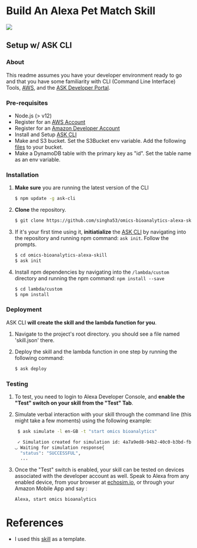 # Build An Alexa Pet Match Skill
<img src="https://m.media-amazon.com/images/G/01/mobile-apps/dex/alexa/alexa-skills-kit/tutorials/quiz-game/header._TTH_.png" />

## Setup w/ ASK CLI

### About
This readme assumes you have your developer environment ready to go and that you have some familiarity with CLI (Command Line Interface) Tools, [AWS](https://aws.amazon.com/), and the [ASK Developer Portal](https://developer.amazon.com/alexa-skills-kit?&sc_category=Owned&sc_channel=RD&sc_campaign=Evangelism2018&sc_publisher=github&sc_content=Content&sc_detail=petmatch-nodejs-V2_CLI-1&sc_funnel=Convert&sc_country=WW&sc_medium=Owned_RD_Evangelism2018_github_Content_petmatch-nodejs-V2_CLI-1_Convert_WW_beginnersdevs&sc_segment=beginnersdevs).

### Pre-requisites

* Node.js (> v12)
* Register for an [AWS Account](https://aws.amazon.com/)
* Register for an [Amazon Developer Account](https://developer.amazon.com?&sc_category=Owned&sc_channel=RD&sc_campaign=Evangelism2018&sc_publisher=github&sc_content=Content&sc_detail=petmatch-nodejs-V2_CLI-1&sc_funnel=Convert&sc_country=WW&sc_medium=Owned_RD_Evangelism2018_github_Content_petmatch-nodejs-V2_CLI-1_Convert_WW_beginnersdevs&sc_segment=beginnersdevs)
* Install and Setup [ASK CLI](https://developer.amazon.com/docs/smapi/quick-start-alexa-skills-kit-command-line-interface.html?&sc_category=Owned&sc_channel=RD&sc_campaign=Evangelism2018&sc_publisher=github&sc_content=Content&sc_detail=petmatch-nodejs-V2_CLI-1&sc_funnel=Convert&sc_country=WW&sc_medium=Owned_RD_Evangelism2018_github_Content_petmatch-nodejs-V2_CLI-1_Convert_WW_beginnersdevs&sc_segment=beginnersdevs)
* Make and S3 bucket. Set the S3Bucket env variable. Add the following [files](./S3files/S3files.md) to your bucket.
* Make a DynamoDB table with the primary key as "id". Set the table name as an env variable.

### Installation
1. **Make sure** you are running the latest version of the CLI

	```bash
	$ npm update -g ask-cli
	```

2. **Clone** the repository.

	```bash
	$ git clone https://github.com/singha53/omics-bioanalytics-alexa-skill.git
	```

3. If it's your first time using it, **initiatialize** the [ASK CLI](https://developer.amazon.com/docs/smapi/quick-start-alexa-skills-kit-command-line-interface.html?&sc_category=Owned&sc_channel=RD&sc_campaign=Evangelism2018&sc_publisher=github&sc_content=Content&sc_detail=petmatch-nodejs-V2_CLI-1&sc_funnel=Convert&sc_country=WW&sc_medium=Owned_RD_Evangelism2018_github_Content_petmatch-nodejs-V2_CLI-1_Convert_WW_beginnersdevs&sc_segment=beginnersdevs) by navigating into the repository and running npm command: `ask init`. Follow the prompts.

	```bash
	$ cd omics-bioanalytics-alexa-skill
	$ ask init
	```

4. Install npm dependencies by navigating into the `/lambda/custom` directory and running the npm command: `npm install --save`

	```bash
	$ cd lambda/custom
	$ npm install
	```

### Deployment

ASK CLI **will create the skill and the lambda function for you**.

1. Navigate to the project's root directory. you should see a file named 'skill.json' there.
2. Deploy the skill and the lambda function in one step by running the following command:

	```bash
	$ ask deploy
	```

### Testing

1. To test, you need to login to Alexa Developer Console, and **enable the "Test" switch on your skill from the "Test" Tab**.

2. Simulate verbal interaction with your skill through the command line (this might take a few moments) using the following example:

	```bash
	 $ ask simulate -l en-GB -t "start omics bioanalytics"

	 ✓ Simulation created for simulation id: 4a7a9ed8-94b2-40c0-b3bd-fb63d9887fa7
	◡ Waiting for simulation response{
	  "status": "SUCCESSFUL",
	  ...
	 ```

3. Once the "Test" switch is enabled, your skill can be tested on devices associated with the developer account as well. Speak to Alexa from any enabled device, from your browser at [echosim.io](https://echosim.io/welcome), or through your Amazon Mobile App and say :

	```text
	Alexa, start omics bioanalytics
	```

# References
- I used this [skill](https://github.com/alexa/skill-sample-nodejs-petmatch/blob/master/instructions/7-cli.md) as a template.